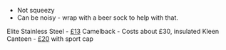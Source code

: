 - Not squeezy
- Can be noisy - wrap with a beer sock to help with that.

Elite Stainless Steel - [£13](https://www.decathlon.co.uk/p/stainless-steel-water-bottle-syssa-race-750-ml/_/R-p-X8672132?mc=8672132&utm_term=8672132-4459437&gclsrc=aw.ds&&utm_medium=cpc&utm_source=google&utm_campaign=gb_t-intbra_ct-shopp_n-ami-generic_ts-pro_f-cv_o-roas_spd-msp_spu-msp_sp-msp_pt-ami_pnl-com_l-en_pp-gads_bm-roa_pr-cpc_&utm_term=_n-ami-generic_ts-pro_spd-msp_spu-msp_sp-msp_pt-ami_l-en_ROAS%20target%201500&keyword=&network=g&placement=&gad_source=1&gclid=CjwKCAjw3NyxBhBmEiwAyofDYbVbcJaE0qDbHE6QIceKwtXaUOR4L2mwHbrXmbFWE4w8UWevQiZrJBoCYCwQAvD_BwE)
Camelback - Costs about £30, insulated
Kleen Canteen - [£20](https://www.kleankanteen.co.uk/products/classic-water-bottle-27oz) with sport cap

